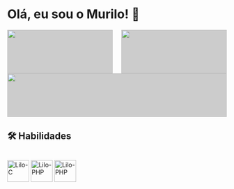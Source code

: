 # Olá, eu sou o Murilo! 👋

<div align="center">
  <div style="display: flex; flex-direction: column; align-items: center;">
    <div style="display: flex; justify-content: space-between; width: 100%;">
      <div style="height: 100px; background-color: #ccc; width: calc(50% - 10px);">
        <img style="width: 100%; height: 100%;" src="https://github-readme-stats.vercel.app/api?username=LiloMarino&show_icons=true&theme=dark&include_all_commits=true&count_private=true&rank_icon=github" />
      </div>
      <div style="height: 100px; background-color: #ccc; width: calc(50% - 10px);">
        <img style="width: 100%; height: 100%;" src="https://github-readme-stats.vercel.app/api/top-langs/?username=LiloMarino&layout=compact&theme=dark" />
      </div>
    </div>
    <div style="height: 100px; background-color: #ccc; width: 100%;">
      <img style="width: 100%; height: 100%;" src="https://github-readme-stats.vercel.app/api/wakatime?username=LiloMarino&layout=compact&theme=dark" />
    </div>
  </div>
</div>


## 🛠 Habilidades

<div style="display: inline_block"><br>
  <img align="center" alt="Lilo-C" height="50" width="50" src="https://cdn.jsdelivr.net/gh/devicons/devicon/icons/c/c-original.svg" />
  <img align="center" alt="Lilo-PHP" height="50" width="50" src="https://cdn.jsdelivr.net/gh/devicons/devicon/icons/python/python-original.svg" />
  <img align="center" alt="Lilo-PHP" height="50" width="50" src="https://cdn.jsdelivr.net/gh/devicons/devicon/icons/php/php-original.svg" />
</div>
